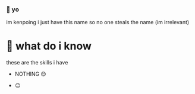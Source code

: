 ### 👋 yo

im kenpoing i just have this name so no one steals the name (im irrelevant)

# 🧠 what do i know

these are the skills i have

- NOTHING 😊

- 😐
